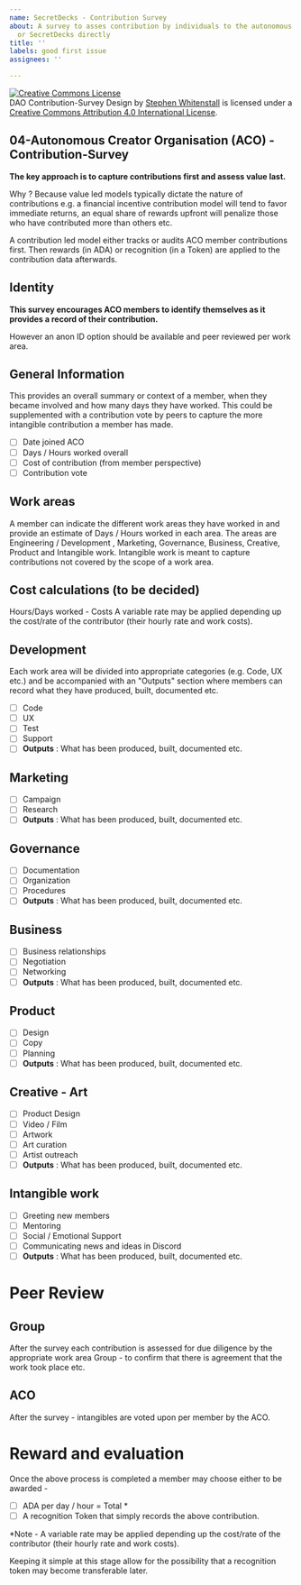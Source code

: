 ```yaml
---
name: SecretDecks - Contribution Survey
about: A survey to asses contribution by individuals to the autonomous organisation
  or SecretDecks directly
title: ''
labels: good first issue
assignees: ''

---
```


<a rel="license" href="http://creativecommons.org/licenses/by/4.0/"><img alt="Creative Commons License" style="border-width:0" src="https://i.creativecommons.org/l/by/4.0/88x31.png" /></a><br /><span xmlns:dct="http://purl.org/dc/terms/" href="http://purl.org/dc/dcmitype/Text" property="dct:title" rel="dct:type">DAO Contribution-Survey Design</span> by <a xmlns:cc="http://creativecommons.org/ns#" href="https://github.com/Quality-Assurance-DAO" property="cc:attributionName" rel="cc:attributionURL">Stephen Whitenstall</a> is licensed under a <a rel="license" href="http://creativecommons.org/licenses/by/4.0/">Creative Commons Attribution 4.0 International License</a>.

## 04-Autonomous Creator Organisation (ACO) - Contribution-Survey

**The key approach is to capture contributions first and assess value last.** 

Why ? Because value led models typically dictate the nature of contributions e.g. a financial incentive contribution model will tend to favor immediate returns, an equal share of rewards upfront will penalize those who have contributed more than others etc.

A contribution led model either tracks or audits ACO member contributions first. Then rewards (in ADA) or recognition (in a Token) are applied to the contribution data afterwards.

## Identity

**This survey encourages ACO members to identify themselves as it provides a record of their contribution.**

However an anon ID option should be available and peer reviewed per work area.

## General Information

This provides an overall summary or context of a member, when they became involved and how many days they have worked.
This could be supplemented with a contribution vote by peers to capture the more intangible contribution a member has made. 

- [ ] Date joined ACO
- [ ] Days / Hours worked overall
- [ ] Cost of contribution (from member perspective)
- [ ] Contribution vote

## Work areas

A member can indicate the different work areas they have worked in and provide an estimate of Days / Hours worked in each area.
The areas are Engineering / Development , Marketing, Governance, Business, Creative, Product and Intangible work.
Intangible work is meant to capture contributions not covered by the scope of a work area.

## Cost calculations (to be decided)

Hours/Days worked - Costs
A variable rate may be applied depending up the cost/rate of the contributor (their hourly rate and work costs).

## Development 

Each work area will be divided into appropriate categories (e.g. Code, UX etc.) and be accompanied with an "Outputs" section where members can record what they have produced, built, documented etc.

- [ ] Code
- [ ] UX
- [ ] Test
- [ ] Support
- [ ] **Outputs** : What has been produced, built, documented etc.

## Marketing 

-  [ ] Campaign
-  [ ] Research
- [ ] **Outputs** : What has been produced, built, documented etc.

## Governance

- [ ] Documentation
- [ ] Organization
- [ ] Procedures
- [ ] **Outputs** : What has been produced, built, documented etc.

## Business

- [ ] Business relationships
- [ ] Negotiation
- [ ] Networking
- [ ] **Outputs** : What has been produced, built, documented etc.

## Product

- [ ] Design
- [ ] Copy
- [ ] Planning
- [ ] **Outputs** : What has been produced, built, documented etc.

## Creative - Art

- [ ] Product Design
- [ ] Video / Film
- [ ] Artwork
- [ ] Art curation
- [ ] Artist outreach
- [ ] **Outputs** : What has been produced, built, documented etc.

## Intangible work

- [ ] Greeting new members
- [ ] Mentoring
- [ ] Social / Emotional Support
- [ ] Communicating news and ideas in Discord
- [ ] **Outputs** : What has been produced, built, documented etc.

# Peer Review

## Group

After the survey each contribution is assessed for due diligence by the appropriate work area Group - to confirm that there is agreement that the work took place etc.

## ACO

After the survey - intangibles are voted upon per member by the ACO.

# Reward and evaluation

Once the above process is completed a member may choose either to be awarded - 

- [ ] ADA per day / hour = Total *
- [ ] A recognition Token that simply records the above contribution.

*Note - A variable rate may be applied depending up the cost/rate of the contributor (their hourly rate and work costs).

Keeping it simple at this stage allow for the possibility  that a recognition token may become transferable later.

